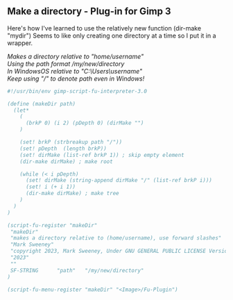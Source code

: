 ## Make a directory - Plug-in for Gimp 3

Here's how I've learned to use the relatively new function (dir-make "mydir")
Seems to like only creating one directory at a time so I put it in a wrapper.  

*Makes a directory relative to "home/username"*  
*Using the path format /my/new/directory*  
*In WindowsOS relative to "C:\Users\username"*  
*Keep using "/" to denote path even in Windows!*  

  
```scheme
#!/usr/bin/env gimp-script-fu-interpreter-3.0

(define (makeDir path)
  (let*
    (
      (brkP 0) (i 2) (pDepth 0) (dirMake "")
    )

    (set! brkP (strbreakup path "/"))
    (set! pDepth  (length brkP))
    (set! dirMake (list-ref brkP 1)) ; skip empty element
    (dir-make dirMake) ; make root

    (while (< i pDepth)
      (set! dirMake (string-append dirMake "/" (list-ref brkP i)))     
      (set! i (+ i 1))
      (dir-make dirMake) ; make tree
    )
  )
)

(script-fu-register "makeDir"
 "makeDir"
 "makes a directory relative to (home/username), use forward slashes" 
 "Mark Sweeney"
 "copyright 2023, Mark Sweeney, Under GNU GENERAL PUBLIC LICENSE Version 3"
 "2023"
 ""
 SF-STRING      "path"   "/my/new/directory"
)

(script-fu-menu-register "makeDir" "<Image>/Fu-Plugin")
```
